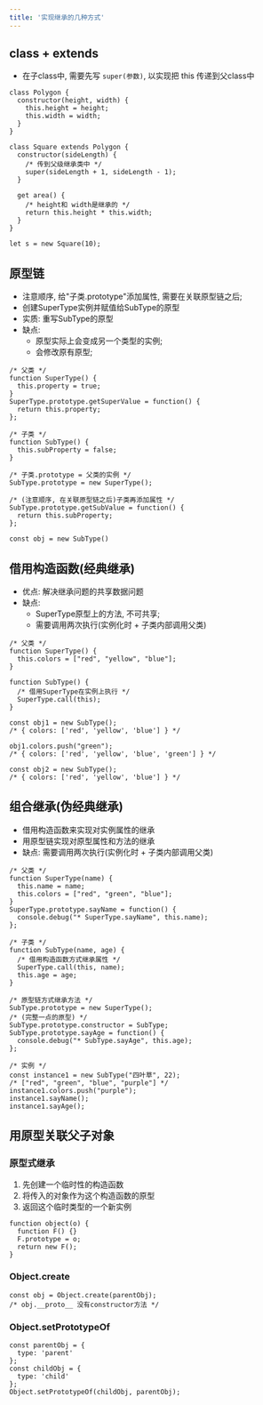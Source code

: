 ```yaml
---
title: '实现继承的几种方式'
---
```


## class + extends

* 在子class中, 需要先写 `super(参数)`, 以实现把 this 传递到父class中

```JS
class Polygon {
  constructor(height, width) {
    this.height = height;
    this.width = width;
  }
}

class Square extends Polygon {
  constructor(sideLength) {
    /* 传到父级继承类中 */
    super(sideLength + 1, sideLength - 1);
  }

  get area() {
    /* height和 width是继承的 */
    return this.height * this.width;
  }
}

let s = new Square(10);
```

## 原型链

* 注意顺序, 给"子类.prototype"添加属性, 需要在关联原型链之后; 
* 创建SuperType实例并赋值给SubType的原型
* 实质: 重写SubType的原型
* 缺点: 
  + 原型实际上会变成另一个类型的实例; 
  + 会修改原有原型; 

```JS
/* 父类 */
function SuperType() {
  this.property = true;
}
SuperType.prototype.getSuperValue = function() {
  return this.property;
};

/* 子类 */
function SubType() {
  this.subProperty = false;
}

/* 子类.prototype = 父类的实例 */
SubType.prototype = new SuperType();

/* (注意顺序, 在关联原型链之后)子类再添加属性 */
SubType.prototype.getSubValue = function() {
  return this.subProperty;
};

const obj = new SubType()
```

## 借用构造函数(经典继承)

* 优点: 解决继承问题的共享数据问题
* 缺点: 
  + SuperType原型上的方法, 不可共享; 
  + 需要调用两次执行(实例化时 + 子类内部调用父类)

```JS
/* 父类 */
function SuperType() {
  this.colors = ["red", "yellow", "blue"];
}

function SubType() {
  /* 借用SuperType在实例上执行 */
  SuperType.call(this);
}

const obj1 = new SubType();
/* { colors: ['red', 'yellow', 'blue'] } */

obj1.colors.push("green");
/* { colors: ['red', 'yellow', 'blue', 'green'] } */

const obj2 = new SubType();
/* { colors: ['red', 'yellow', 'blue'] } */
```

## 组合继承(伪经典继承)

* 借用构造函数来实现对实例属性的继承
* 用原型链实现对原型属性和方法的继承
* 缺点: 需要调用两次执行(实例化时 + 子类内部调用父类)

```JS
/* 父类 */
function SuperType(name) {
  this.name = name;
  this.colors = ["red", "green", "blue"];
}
SuperType.prototype.sayName = function() {
  console.debug("* SuperType.sayName", this.name);
};

/* 子类 */
function SubType(name, age) {
  /* 借用构造函数方式继承属性 */
  SuperType.call(this, name);
  this.age = age;
}

/* 原型链方式继承方法 */
SubType.prototype = new SuperType();
/* (完整一点的原型) */
SubType.prototype.constructor = SubType;
SubType.prototype.sayAge = function() {
  console.debug("* SubType.sayAge", this.age);
};

/* 实例 */
const instance1 = new SubType("四叶草", 22);
/* ["red", "green", "blue", "purple"] */
instance1.colors.push("purple");
instance1.sayName();
instance1.sayAge();
```

## 用原型关联父子对象

### 原型式继承

1. 先创建一个临时性的构造函数
2. 将传入的对象作为这个构造函数的原型
3. 返回这个临时类型的一个新实例

```JS
function object(o) {
  function F() {}
  F.prototype = o;
  return new F();
}
```

### Object.create

```JS
const obj = Object.create(parentObj);
/* obj.__proto__ 没有constructor方法 */
```

### Object.setPrototypeOf

```JS
const parentObj = {
  type: 'parent'
};
const childObj = {
  type: 'child'
};
Object.setPrototypeOf(childObj, parentObj);
```
